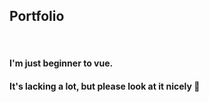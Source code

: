 

## Portfolio

<br/>

#### I'm just beginner to vue.
#### It's lacking a lot, but please look at it nicely &#128079;
